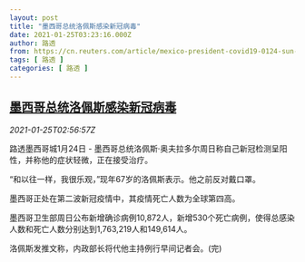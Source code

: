 ```yaml
---
layout: post
title: "墨西哥总统洛佩斯感染新冠病毒"
date: 2021-01-25T03:23:16.000Z
author: 路透
from: https://cn.reuters.com/article/mexico-president-covid19-0124-sun-idCNKBS29U07B
tags: [ 路透 ]
categories: [ 路透 ]
---
```

<!--1611544996000-->
[墨西哥总统洛佩斯感染新冠病毒](https://cn.reuters.com/article/mexico-president-covid19-0124-sun-idCNKBS29U07B)
------

<div>
<div><i>2021-01-25T02:56:57Z</i></div><p>路透墨西哥城1月24日 - 墨西哥总统洛佩斯·奥夫拉多尔周日称自己新冠检测呈阳性，并称他的症状轻微，正在接受治疗。</p><p>“和以往一样，我很乐观，”现年67岁的洛佩斯表示。他之前反对戴口罩。</p><p>墨西哥正处在第二波新冠疫情中，其疫情死亡人数为全球第四高。</p><p>墨西哥卫生部周日公布新增确诊病例10,872人，新增530个死亡病例，使得总感染人数和死亡人数分别达到1,763,219人和149,614人。</p><p>洛佩斯发推文称，内政部长将代他主持例行早间记者会。(完)</p>
</div>
